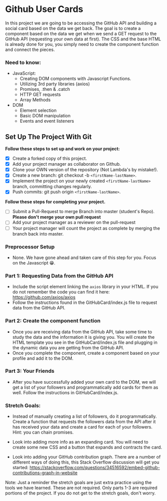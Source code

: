 # Github User Cards

In this project we are going to be accessing the GitHub API and building a
social card based on the data we get back. The goal is to create a component
based on the data we get when we send a GET request to the GitHub API
(requesting your own data at first). The CSS and the base HTML is already done
for you, you simply need to create the component function and connect the
pieces.

### Need to know:

- JavaScript:
  - Creating DOM components with Javascript Functions.
  - Utilizing 3rd party libraries (axios)
  - Promises, .then & .catch
  - HTTP GET requests
  - Array Methods
- DOM
  - Element selection
  - Basic DOM manipulation
  - Events and event listeners

## Set Up The Project With Git

**Follow these steps to set up and work on your project:**

- [x] Create a forked copy of this project.
- [x] Add your project manager as collaborator on Github.
- [x] Clone your OWN version of the repository (Not Lambda's by mistake!).
- [x] Create a new branch: git checkout -b `<firstName-lastName>`.
- [x] Implement the project on your newly created `<firstName-lastName>` branch,
      committing changes regularly.
- [x] Push commits: git push origin `<firstName-lastName>`.

**Follow these steps for completing your project.**

- [ ] Submit a Pull-Request to merge <firstName-lastName> Branch into master
      (student's Repo). **Please don't merge your own pull request**
- [ ] Add your project manager as a reviewer on the pull-request
- [ ] Your project manager will count the project as complete by merging the
      branch back into master.

### Preprocessor Setup

- None. We have gone ahead and taken care of this step for you. Focus on the
  Javascript 😁.

### Part 1: Requesting Data from the GitHub API

- Include the script element linking the `axios` library in your HTML. If you do
  not remember the code you can find it here: https://github.com/axios/axios
- Follow the instructions found in the GitHubCard/index.js file to request data
  from the GitHub API.

### Part 2: Create the component function

- Once you are receiving data from the GitHub API, take some time to study the
  data and the information it is giving you. You will create the HTML template
  you see in the GitHubCard/index.js file and plugging in the dynamic data you
  are getting from the GitHub API.
- Once you complete the component, create a component based on your profile and
  add it to the DOM.

### Part 3: Your Friends

- After you have successfully added your own card to the DOM, we will get a list
  of your followers and programmatically add cards for them as well. Follow the
  instructions in GitHubCard/index.js.

### Stretch Goals:

- Instead of manually creating a list of followers, do it programmatically.
  Create a function that requests the followers data from the API after it has
  received your data and create a card for each of your followers. Hint: you can
  chain promises.

- Look into adding more info as an expanding card. You will need to create some
  new CSS and a button that expands and contracts the card.

- Look into adding your GitHub contribution graph. There are a number of
  different ways of doing this, this Stack Overflow discussion will get you
  started:
  https://stackoverflow.com/questions/34516592/embed-github-contributions-graph-in-website

Note: Just a reminder the stretch goals are just extra practice using the tools
we have learned. These are not required. Only parts 1-3 are required portions of
the project. If you do not get to the stretch goals, don't worry.
